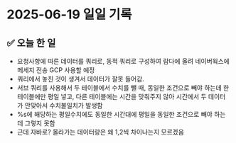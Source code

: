 # 2025-06-19 일일 기록

## ✅ 오늘 한 일
- 요청사항에 따른 데이터를 쿼리로, 동적 쿼리로 구성하여 람다에 올려 네이버웍스에 메세지 전송 GCP 사용할 예정
- 쿼리에서 놓친 것이 생겨서 데이터가 잘못 들어감.
- 서브 쿼리를 사용해서 두 테이블에서 수치를 뺄 때, 동일한 조건으로 빼야 하는데 한 테이블에만 평일 넣고, 다른 테이블에는 시간을 맞춰주지 않아 시간에서 두 데이터가 안맞아서 수치불일치가 발생함
- %s에 해당하는 평일수치에도 동일한 시간대에 평일을 동일한 조건으로 빼야 하는데 그렇지 못함
- 근데 자바로? 올라가는 데이터랑은 왜 1,2씩 차이나는지 모르겠음
